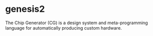 genesis2
========

The Chip Generator (CG) is a design system and meta-programming language for automatically producing custom hardware.  
